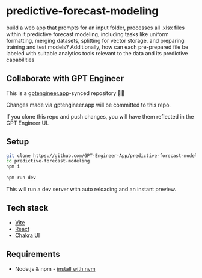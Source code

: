 # predictive-forecast-modeling

build a web app that prompts for an input folder, processes all .xlsx files within it predictive forecast modeling, including tasks like uniform formatting, merging datasets, splitting for vector storage, and preparing training and test models? Additionally, how can each pre-prepared file be labeled with suitable analytics tools relevant to the data and its predictive capabilities

## Collaborate with GPT Engineer

This is a [gptengineer.app](https://gptengineer.app)-synced repository 🌟🤖

Changes made via gptengineer.app will be committed to this repo.

If you clone this repo and push changes, you will have them reflected in the GPT Engineer UI.

## Setup

```sh
git clone https://github.com/GPT-Engineer-App/predictive-forecast-modeling.git
cd predictive-forecast-modeling
npm i
```

```sh
npm run dev
```

This will run a dev server with auto reloading and an instant preview.

## Tech stack

- [Vite](https://vitejs.dev/)
- [React](https://react.dev/)
- [Chakra UI](https://chakra-ui.com/)

## Requirements

- Node.js & npm - [install with nvm](https://github.com/nvm-sh/nvm#installing-and-updating)
